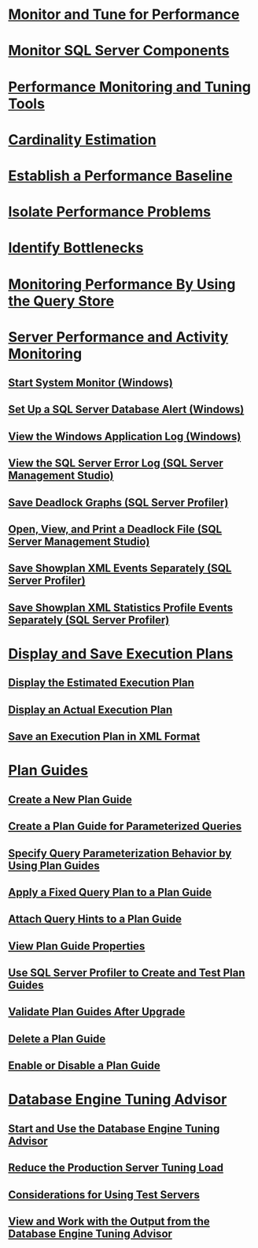 # [Monitor and Tune for Performance](monitor-and-tune-for-performance.md)
# [Monitor SQL Server Components](monitor-sql-server-components.md)
# [Performance Monitoring and Tuning Tools](performance-monitoring-and-tuning-tools.md)
# [Cardinality Estimation](cardinality-estimation-sql-server.md)
# [Establish a Performance Baseline](establish-a-performance-baseline.md)
# [Isolate Performance Problems](isolate-performance-problems.md)
# [Identify Bottlenecks](identify-bottlenecks.md)
# [Monitoring Performance By Using the Query Store](monitoring-performance-by-using-the-query-store.md)
# [Server Performance and Activity Monitoring](server-performance-and-activity-monitoring.md)
## [Start System Monitor (Windows)](start-system-monitor-windows.md)
## [Set Up a SQL Server Database Alert (Windows)](set-up-a-sql-server-database-alert-windows.md)
## [View the Windows Application Log (Windows)](view-the-windows-application-log-windows-10.md)
## [View the SQL Server Error Log (SQL Server Management Studio)](view-the-sql-server-error-log-sql-server-management-studio.md)
## [Save Deadlock Graphs (SQL Server Profiler)](save-deadlock-graphs-sql-server-profiler.md)
## [Open, View, and Print a Deadlock File (SQL Server Management Studio)](open-view-and-print-a-deadlock-file-sql-server-management-studio.md)
## [Save Showplan XML Events Separately (SQL Server Profiler)](save-showplan-xml-events-separately-sql-server-profiler.md)
## [Save Showplan XML Statistics Profile Events Separately (SQL Server Profiler)](save-showplan-xml-statistics-profile-events-separately-sql-server-profiler.md)
# [Display and Save Execution Plans](display-and-save-execution-plans.md)
## [Display the Estimated Execution Plan](display-the-estimated-execution-plan.md)
## [Display an Actual Execution Plan](display-an-actual-execution-plan.md)
## [Save an Execution Plan in XML Format](save-an-execution-plan-in-xml-format.md)
# [Plan Guides](plan-guides.md)
## [Create a New Plan Guide](create-a-new-plan-guide.md)
## [Create a Plan Guide for Parameterized Queries](create-a-plan-guide-for-parameterized-queries.md)
## [Specify Query Parameterization Behavior by Using Plan Guides](specify-query-parameterization-behavior-by-using-plan-guides.md)
## [Apply a Fixed Query Plan to a Plan Guide](apply-a-fixed-query-plan-to-a-plan-guide.md)
## [Attach Query Hints to a Plan Guide](attach-query-hints-to-a-plan-guide.md)
## [View Plan Guide Properties](view-plan-guide-properties.md)
## [Use SQL Server Profiler to Create and Test Plan Guides](use-sql-server-profiler-to-create-and-test-plan-guides.md)
## [Validate Plan Guides After Upgrade](validate-plan-guides-after-upgrade.md)
## [Delete a Plan Guide](delete-a-plan-guide.md)
## [Enable or Disable a Plan Guide](enable-or-disable-a-plan-guide.md)
# [Database Engine Tuning Advisor](database-engine-tuning-advisor.md)
## [Start and Use the Database Engine Tuning Advisor](start-and-use-the-database-engine-tuning-advisor.md)
## [Reduce the Production Server Tuning Load](reduce-the-production-server-tuning-load.md)
## [Considerations for Using Test Servers](considerations-for-using-test-servers.md)
## [View and Work with the Output from the Database Engine Tuning Advisor](view-and-work-with-the-output-from-the-database-engine-tuning-advisor.md)
